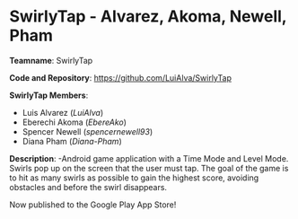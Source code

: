 # SwirlyTap - Alvarez, Akoma, Newell, Pham

__Teamname__:  SwirlyTap

__Code and Repository__:  https://github.com/LuiAlva/SwirlyTap

__SwirlyTap Members__:
  * Luis Alvarez (_LuiAlva_)<br />
  * Eberechi Akoma (_EbereAko_)<br />
  * Spencer Newell (_spencernewell93_)<br />
  * Diana Pham (_Diana-Pham_)<br />

__Description__:
	-Android game application with a Time Mode and Level Mode.  Swirls pop up on the screen that the user must tap.  The goal of the game is to hit as many swirls as possible to gain the highest score, avoiding obstacles and before the swirl disappears.
	
Now published to the Google Play App Store!
